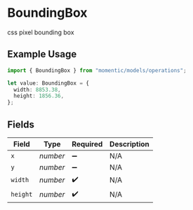 # BoundingBox

css pixel bounding box

## Example Usage

```typescript
import { BoundingBox } from "momentic/models/operations";

let value: BoundingBox = {
  width: 8853.38,
  height: 1856.36,
};
```

## Fields

| Field              | Type               | Required           | Description        |
| ------------------ | ------------------ | ------------------ | ------------------ |
| `x`                | *number*           | :heavy_minus_sign: | N/A                |
| `y`                | *number*           | :heavy_minus_sign: | N/A                |
| `width`            | *number*           | :heavy_check_mark: | N/A                |
| `height`           | *number*           | :heavy_check_mark: | N/A                |